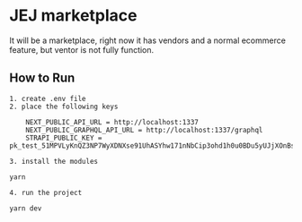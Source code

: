 # JEJ marketplace

It will be a marketplace, right now it has vendors and a normal ecommerce feature, but ventor is not fully function.

## How to Run

    1. create .env file
    2. place the following keys

```
    NEXT_PUBLIC_API_URL = http://localhost:1337
    NEXT_PUBLIC_GRAPHQL_API_URL = http://localhost:1337/graphql
    STRAPI_PUBLIC_KEY = pk_test_51MPVLyKnQZ3NP7WyXDNXse91UhASYhw171nNbCip3ohd1h0u0BDu5yUJjXOnBsyp5zpLNP6bTb8jaznsRe2ozS4T00lUQowz3o
```

    3. install the modules

`yarn`

    4. run the project

`yarn dev`
